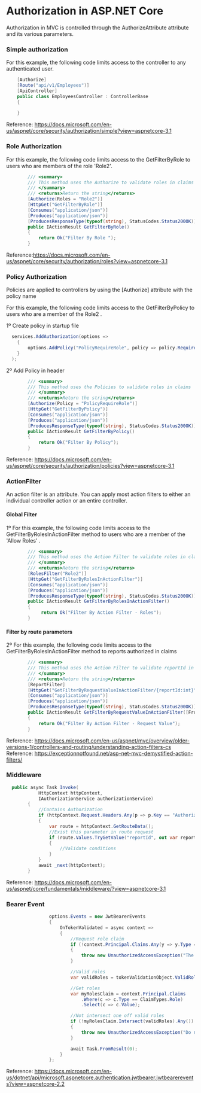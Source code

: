 # Authorization in ASP.NET Core

Authorization in MVC is controlled through the AuthorizeAttribute attribute and its various parameters.

### Simple authorization

For this example, the following code limits access to the controller to any authenticated user.

```csharp
    [Authorize]
    [Route("api/v1/Employees")]
    [ApiController]
    public class EmployeesController : ControllerBase
    {
	
    }
```

Reference: https://docs.microsoft.com/en-us/aspnet/core/security/authorization/simple?view=aspnetcore-3.1

### Role Authorization
For this example, the following code limits access to the GetFilterByRole to users who are members of the role 'Role2'.

```csharp
        /// <summary>
        /// This method uses the Authorize to validate roles in claims
        /// </summary>
        /// <returns>Return the string</returns>
        [Authorize(Roles = "Role2")]
        [HttpGet("GetFilterByRole")]
        [Consumes("application/json")]
        [Produces("application/json")]
        [ProducesResponseType(typeof(string), StatusCodes.Status200OK)]
        public IActionResult GetFilterByRole()
        {
            return Ok("Filter By Role ");
        }
```

Reference:https://docs.microsoft.com/en-us/aspnet/core/security/authorization/roles?view=aspnetcore-3.1


### Policy  Authorization
Policies are applied to controllers by using the [Authorize] attribute with the policy name

For this example, the following code limits access to the GetFilterByPolicy to users who are a member of the Role2 .


1º Create policy in startup file
```csharp
  services.AddAuthorization(options => 
    { 
        options.AddPolicy("PolicyRequireRole", policy => policy.RequireRole("Role2")); 
    }
  );
```
2º Add Policy in header
```csharp
        /// <summary>
        /// This method uses the Policies to validate roles in claims
        /// </summary>
        /// <returns>Return the string</returns>
        [Authorize(Policy = "PolicyRequireRole")]
        [HttpGet("GetFilterByPolicy")]
        [Consumes("application/json")]
        [Produces("application/json")]
        [ProducesResponseType(typeof(string), StatusCodes.Status200OK)]
        public IActionResult GetFilterByPolicy()
        {
            return Ok("Filter By Policy");
        }
```

Reference: https://docs.microsoft.com/en-us/aspnet/core/security/authorization/policies?view=aspnetcore-3.1


### ActionFilter

An action filter is an attribute. You can apply most action filters to either an individual controller action or an entire controller.

#### Global Filter
1º For this example, the following code limits access to the GetFilterByRolesInActionFilter method  to users who are a member of the 'Allow Roles' .

```csharp
        /// <summary>
        /// This method uses the Action Filter to validate roles in claims
        /// </summary>
        /// <returns>Return the string</returns>
        [RolesFilter("Role2")]
        [HttpGet("GetFilterByRolesInActionFilter")]
        [Consumes("application/json")]
        [Produces("application/json")]
        [ProducesResponseType(typeof(string), StatusCodes.Status200OK)]
        public IActionResult GetFilterByRolesInActionFilter()
        {
             return Ok("Filter By Action Filter - Roles");
        }
```



#### Filter by route parameters
2º For this example, the following code limits access to the GetFilterByRolesInActionFilter method to reports authorized in claims

```csharp
        /// <summary>
        /// This method uses the Action Filter to validate reportId in claims
        /// </summary>
        /// <returns>Return the string</returns>
        [ReportFilter]
        [HttpGet("GetFilterByRequestValueInActionFilter/{reportId:int}")]
        [Consumes("application/json")]
        [Produces("application/json")]
        [ProducesResponseType(typeof(string), StatusCodes.Status200OK)]
        public IActionResult GetFilterByRequestValueInActionFilter([FromRoute] int reportId)
        {
            return Ok("Filter By Action Filter - Request Value");
        }
```


Reference: https://docs.microsoft.com/en-us/aspnet/mvc/overview/older-versions-1/controllers-and-routing/understanding-action-filters-cs
Reference: https://exceptionnotfound.net/asp-net-mvc-demystified-action-filters/


### Middleware

```csharp
  public async Task Invoke(
            HttpContext httpContext, 
            IAuthorizationService authorizationService)
        {
            //Contains Authorization 
            if (httpContext.Request.Headers.Any(p => p.Key == "Authorization"))
            {
                var route = httpContext.GetRouteData();
                //Exist this parameter in route request
                if (route.Values.TryGetValue("reportId", out var reportIdValue))
                {
                    //Validate conditions
                }
            }
            await _next(httpContext);
        }
```

Reference: https://docs.microsoft.com/en-us/aspnet/core/fundamentals/middleware/?view=aspnetcore-3.1

### Bearer Event

```csharp
                options.Events = new JwtBearerEvents
                {
                    OnTokenValidated = async context =>
                    {
                        //Request role claim
                        if (!context.Principal.Claims.Any(y => y.Type == ClaimTypes.Role))
                        {
                            throw new UnauthorizedAccessException("The role attribute is not present in the token.");
                        }

                        //Valid roles
                        var validRoles = tokenValidationObject.ValidRoles;

                        //Get roles
                        var myRolesClaim = context.Principal.Claims
                            .Where(c => c.Type == ClaimTypes.Role)
                            .Select(c => c.Value);

                        //Not intersect one off valid roles
                        if (!myRolesClaim.Intersect(validRoles).Any())
                        {
                            throw new UnauthorizedAccessException("Do not contains at least one valid role.");
                        }

                        await Task.FromResult(0);
                    }
                };
```

Reference: https://docs.microsoft.com/en-us/dotnet/api/microsoft.aspnetcore.authentication.jwtbearer.jwtbearerevents?view=aspnetcore-2.2


